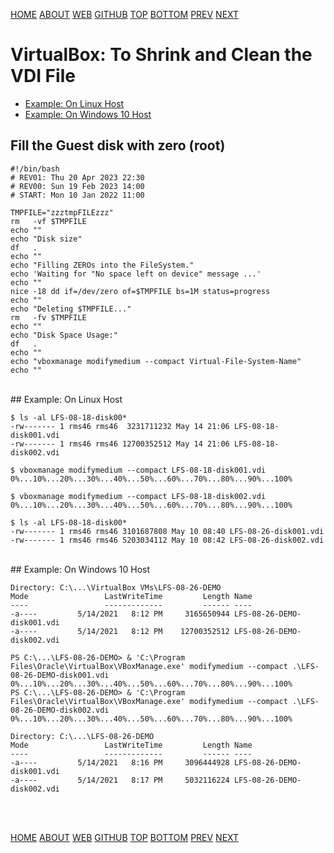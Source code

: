---
---

[HOME](index.md)
[ABOUT](README.md)
[WEB](https://osp4diss.vlsm.org/)
[GITHUB](https://github.com/os2xx/osp4diss/)
[TOP](#)
[BOTTOM](#endofpage)
[PREV](index.md)
[NEXT](index.md)

# VirtualBox: To Shrink and Clean the VDI File

* [Example: On Linux Host](#idx01)
* [Example: On Windows 10 Host](#idx02)

## Fill the Guest disk with zero (root)

```
#!/bin/bash
# REV01: Thu 20 Apr 2023 22:30
# REV00: Sun 19 Feb 2023 14:00
# START: Mon 10 Jan 2022 11:00

TMPFILE="zzztmpFILEzzz"
rm   -vf $TMPFILE
echo ""
echo "Disk size"
df   .
echo ""
echo "Filling ZEROs into the FileSystem."
echo 'Waiting for "No space left on device" message ...'
echo ""
nice -18 dd if=/dev/zero of=$TMPFILE bs=1M status=progress
echo ""
echo "Deleting $TMPFILE..."
rm   -fv $TMPFILE
echo ""
echo "Disk Space Usage:"
df   .
echo ""
echo "vboxmanage modifymedium --compact Virtual-File-System-Name"
echo ""

```

<br id="idx01">
## Example: On Linux Host

```
$ ls -al LFS-08-18-disk00*
-rw------- 1 rms46 rms46  3231711232 May 14 21:06 LFS-08-18-disk001.vdi
-rw------- 1 rms46 rms46 12700352512 May 14 21:06 LFS-08-18-disk002.vdi

$ vboxmanage modifymedium --compact LFS-08-18-disk001.vdi 
0%...10%...20%...30%...40%...50%...60%...70%...80%...90%...100%

$ vboxmanage modifymedium --compact LFS-08-18-disk002.vdi 
0%...10%...20%...30%...40%...50%...60%...70%...80%...90%...100%

$ ls -al LFS-08-18-disk00*
-rw------- 1 rms46 rms46 3101687808 May 10 08:40 LFS-08-26-disk001.vdi
-rw------- 1 rms46 rms46 5203034112 May 10 08:42 LFS-08-26-disk002.vdi

```

<br id="idx02">
## Example: On Windows 10 Host

```
Directory: C:\...\VirtualBox VMs\LFS-08-26-DEMO
Mode                 LastWriteTime         Length Name
----                 -------------         ------ ----
-a----         5/14/2021   8:12 PM     3165650944 LFS-08-26-DEMO-disk001.vdi
-a----         5/14/2021   8:12 PM    12700352512 LFS-08-26-DEMO-disk002.vdi

PS C:\...\LFS-08-26-DEMO> & 'C:\Program Files\Oracle\VirtualBox\VBoxManage.exe' modifymedium --compact .\LFS-08-26-DEMO-disk001.vdi
0%...10%...20%...30%...40%...50%...60%...70%...80%...90%...100%
PS C:\...\LFS-08-26-DEMO> & 'C:\Program Files\Oracle\VirtualBox\VBoxManage.exe' modifymedium --compact .\LFS-08-26-DEMO-disk002.vdi
0%...10%...20%...30%...40%...50%...60%...70%...80%...90%...100%

Directory: C:\...\LFS-08-26-DEMO
Mode                 LastWriteTime         Length Name
----                 -------------         ------ ----
-a----         5/14/2021   8:16 PM     3096444928 LFS-08-26-DEMO-disk001.vdi
-a----         5/14/2021   8:17 PM     5032116224 LFS-08-26-DEMO-disk002.vdi

```

<br id="endofpage"><br>

[HOME](index.md)
[ABOUT](README.md)
[WEB](https://osp4diss.vlsm.org/)
[GITHUB](https://github.com/os2xx/osp4diss/)
[TOP](#)
[BOTTOM](#endofpage)
[PREV](index.md)
[NEXT](index.md)
<br>
